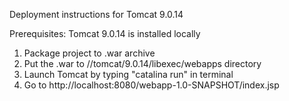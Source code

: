Deployment instructions for Tomcat 9.0.14

Prerequisites: Tomcat 9.0.14 is installed locally

1. Package project to .war archive
2. Put the .war to //tomcat/9.0.14/libexec/webapps directory
3. Launch Tomcat by typing "catalina run" in terminal
4. Go to http://localhost:8080/webapp-1.0-SNAPSHOT/index.jsp
